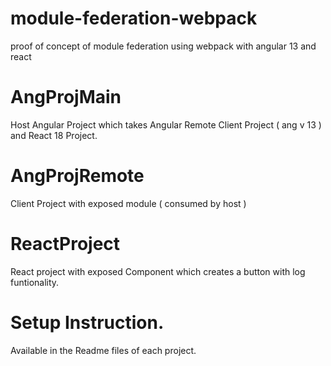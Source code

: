 # module-federation-webpack
proof of concept of module federation using webpack with angular 13 and react 


# AngProjMain
Host Angular Project which takes Angular Remote Client Project ( ang v 13 ) and React 18 Project.


# AngProjRemote
Client Project with exposed module ( consumed by host )

# ReactProject
React project with exposed Component which creates a button with log funtionality. 


# Setup Instruction. 
Available in the Readme files of each project. 
